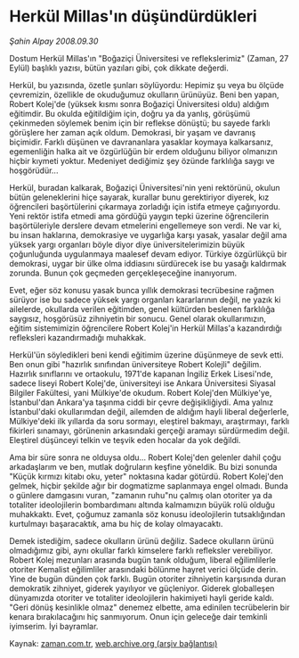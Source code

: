 # Herkül Millas'ın düşündürdükleri

*Şahin Alpay 2008.09.30*

<tr><td class="metin" colspan="2" style="padding-top: 20px; padding-left: 5px; padding-right: 10px;">Dostum Herkül Millas'ın "Boğaziçi Üniversitesi ve reflekslerimiz" (Zaman, 27 Eylül) başlıklı yazısı, bütün yazıları gibi, çok dikkate değerdi.</td></tr><tr><td class="metin" colspan="2" style="padding-top: 20px; padding-left: 5px; padding-right: 10px;"><p>Herkül, bu yazısında, özetle şunları söylüyordu: Hepimiz şu veya bu ölçüde çevremizin, özellikle de okuduğumuz okulların ürünüyüz. Beni ben yapan, Robert Kolej'de (yüksek kısmı sonra Boğaziçi Üniversitesi oldu) aldığım eğitimdir. Bu okulda eğitildiğim için, doğru ya da yanlış, görüşümü çekinmeden söylemek benim için bir reflekse dönüştü; bu sayede farklı görüşlere her zaman açık oldum. Demokrasi, bir yaşam ve davranış biçimidir. Farklı düşünen ve davrananlara yasaklar koymaya kalkarsanız, egemenliğin halka ait ve özgürlüğün bir erdem olduğunu biliyor olmanızın hiçbir kıymeti yoktur. Medeniyet dediğimiz şey özünde farklılığa saygı ve hoşgörüdür... 
<p> Herkül, buradan kalkarak, Boğaziçi Üniversitesi'nin yeni rektörünü, okulun bütün geleneklerini hiçe sayarak, kurallar bunu gerektiriyor diyerek, kız öğrencileri başörtülerini çıkarmaya zorladığı için istifa etmeye çağırıyordu. Yeni rektör istifa etmedi ama gördüğü yaygın tepki üzerine öğrencilerin başörtüleriyle derslere devam etmelerini engellemeye son verdi. Ne var ki, bu insan haklarına, demokrasiye ve uygarlığa karşı yasak, yasalar değil ama yüksek yargı organları böyle diyor diye üniversitelerimizin büyük çoğunluğunda uygulanmaya maalesef devam ediyor. Türkiye özgürlükçü bir demokrasi, uygar bir ülke olma iddiasını sürdürecek ise bu yasağı kaldırmak zorunda. Bunun çok geçmeden gerçekleşeceğine inanıyorum.
<p> Evet, eğer söz konusu yasak bunca yıllık demokrasi tecrübesine rağmen sürüyor ise bu sadece yüksek yargı organları kararlarının değil, ne yazık ki ailelerde, okullarda verilen eğitimden, genel kültürden beslenen farklılığa saygısız, hoşgörüsüz zihniyetin bir sonucu. Genel olarak okullarımızın, eğitim sistemimizin öğrencilere Robert Kolej'in Herkül Millas'a kazandırdığı refleksleri kazandırmadığı muhakkak.
<p> Herkül'ün söyledikleri beni kendi eğitimim üzerine düşünmeye de sevk etti. Ben onun gibi "hazırlık sınıfından üniversiteye Robert Kolejli" değilim. Hazırlık sınıflarını ve ortaokulu, 1971'de kapanan İngiliz Erkek Lisesi'nde, sadece liseyi Robert Kolej'de, üniversiteyi ise Ankara Üniversitesi Siyasal Bilgiler Fakültesi, yani Mülkiye'de okudum. Robert Kolej'den Mülkiye'ye, İstanbul'dan Ankara'ya taşınma ciddi bir çevre değişikliğiydi. Ama yalnız İstanbul'daki okullarımdan değil, ailemden de aldığım hayli liberal değerlerle, Mülkiye'deki ilk yıllarda da soru sormayı, eleştirel bakmayı, araştırmayı, farklı fikirleri sınamayı, görünenin arkasındaki gerçeği aramayı sürdürmedim değil. Eleştirel düşünceyi telkin ve teşvik eden hocalar da yok değildi. 
<p> Ama bir süre sonra ne olduysa oldu... Robert Kolej'den gelenler dahil çoğu arkadaşlarım ve ben, mutlak doğruların keşfine yöneldik. Bu bizi sonunda "Küçük kırmızı kitabı oku, yeter" noktasına kadar götürdü. Robert Kolej'den gelmek, hiçbir şekilde ağır bir dogmatizme saplanmaya engel olmadı. Bunda o günlere damgasını vuran, "zamanın ruhu"nu çalmış olan otoriter ya da totaliter ideolojilerin bombardımanı altında kalmamızın büyük rolü olduğu muhakkaktı. Evet, çoğumuz zamanla söz konusu ideolojilerin tutsaklığından kurtulmayı başaracaktık, ama bu hiç de kolay olmayacaktı.
<p> Demek istediğim, sadece okulların ürünü değiliz. Sadece okulların ürünü olmadığımız gibi, aynı okullar farklı kimselere farklı refleksler verebiliyor. Robert Kolej mezunları arasında bugün tanık olduğum, liberal eğilimlilerle otoriter Kemalist eğilimliler arasındaki bölünme hayret verici ölçüde derin. Yine de bugün dünden çok farklı. Bugün otoriter zihniyetin karşısında duran demokratik zihniyet, giderek yayılıyor ve güçleniyor. Giderek globalleşen dünyamızda otoriter ve totaliter ideolojilerin hakimiyeti hayli geride kaldı. "Geri dönüş kesinlikle olmaz" denemez elbette, ama edinilen tecrübelerin bir kenara bırakılacağını hiç sanmıyorum. Onun için geleceğe dair temkinli iyimserim. İyi bayramlar.<br/></p></p></p></p></p></p></td></tr>

Kaynak: [zaman.com.tr](http://zaman.com.tr/yazar.do?yazino=744204), [web.archive.org (arşiv bağlantısı)](http://web.archive.org/web/20081210175336/http://www.zaman.com.tr:80/yazar.do?yazino=744204)
